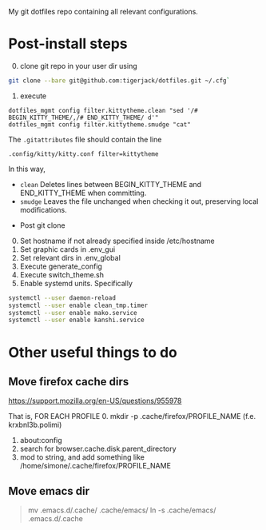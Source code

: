 My git dotfiles repo containing all relevant configurations.

# Post-install steps
0. clone git repo in your user dir using
```sh
git clone --bare git@github.com:tigerjack/dotfiles.git ~/.cfg`
```
1. execute
```
dotfiles_mgmt config filter.kittytheme.clean "sed '/# BEGIN_KITTY_THEME/,/# END_KITTY_THEME/ d'"
dotfiles_mgmt config filter.kittytheme.smudge "cat"
```
The `.gitattributes` file should contain the line
```
.config/kitty/kitty.conf filter=kittytheme
```

In this way,
- `clean` Deletes lines between BEGIN_KITTY_THEME and END_KITTY_THEME when committing.
- `smudge` Leaves the file unchanged when checking it out, preserving local modifications.

* Post git clone
0. Set hostname if not already specified inside /etc/hostname
1. Set graphic cards in .env_gui
2. Set relevant dirs in .env_global
3. Execute generate_config
4. Execute switch_theme.sh
5. Enable systemd units. Specifically
```bash
systemctl --user daemon-reload
systemctl --user enable clean_tmp.timer
systemctl --user enable mako.service
systemctl --user enable kanshi.service
```


# Other useful things to do
##  Move firefox cache dirs
https://support.mozilla.org/en-US/questions/955978

That is, FOR EACH PROFILE
0. mkdir -p .cache/firefox/PROFILE_NAME (f.e. krxbnl3b.polimi)
1. about:config
2. search for browser.cache.disk.parent_directory 
3. mod to string, and add something like /home/simone/.cache/firefox/PROFILE_NAME

## Move emacs dir
>mv .emacs.d/.cache/ .cache/emacs/
>ln -s .cache/emacs/ .emacs.d/.cache

